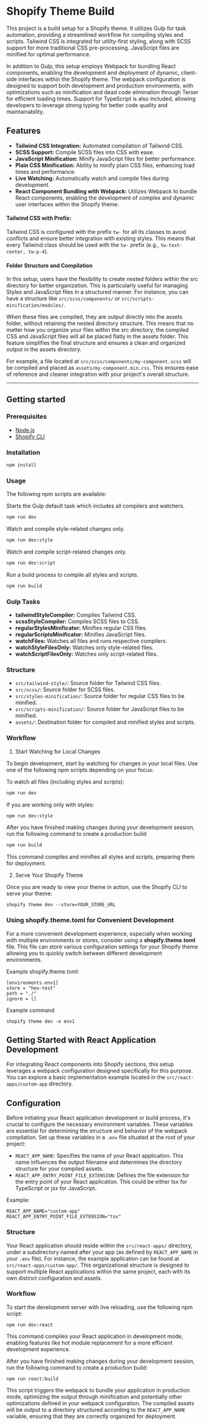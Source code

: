 # Shopify Theme Build

This project is a build setup for a Shopify theme. It utilizes Gulp for task automation, providing a streamlined workflow for compiling styles and scripts. Tailwind CSS is integrated for utility-first styling, along with SCSS support for more traditional CSS pre-processing. JavaScript files are minified for optimal performance.

In addition to Gulp, this setup employs Webpack for bundling React components, enabling the development and deployment of dynamic, client-side interfaces within the Shopify theme. The webpack configuration is designed to support both development and production environments, with optimizations such as minification and dead code elimination through Terser for efficient loading times. Support for TypeScript is also included, allowing developers to leverage strong typing for better code quality and maintainability.

## Features

- <b>Tailwind CSS Integration:</b> Automated compilation of Tailwind CSS.
- <b>SCSS Support:</b> Compile SCSS files into CSS with ease.
- <b>JavaScript Minification:</b> Minify JavaScript files for better performance.
- <b>Plain CSS Minification:</b> Ability to minify plain CSS files, enhancing load times and performance.
- <b>Live Watching:</b> Automatically watch and compile files during development.
- <b>React Component Bundling with Webpack:</b> Utilizes Webpack to bundle React components, enabling the development of complex and dynamic user interfaces within the Shopify theme.

#### <b>Tailwind CSS with Prefix:</b><br>
 Tailwind CSS is configured with the prefix `tw-` for all its classes to avoid conflicts and ensure better integration with existing styles. This means that every Tailwind class should be used with the `tw-` prefix (e.g., `tw-text-center, tw-p-4`).

#### <b>Folder Structure and Compilation</b><br>
In this setup, users have the flexibility to create nested folders within the src directory for better organization. This is particularly useful for managing Styles and JavaScript files in a structured manner. For instance, you can have a structure like `src/scss/components/` or `src/scripts-minification/modules/`.

When these files are compiled, they are output directly into the assets folder, without retaining the nested directory structure. This means that no matter how you organize your files within the src directory, the compiled CSS and JavaScript files will all be placed flatly in the assets folder. This feature simplifies the final structure and ensures a clean and organized output in the assets directory.

For example, a file located at `src/scss/components/my-component.scss` will be compiled and placed as `assets/my-component.min.css`. This ensures ease of reference and cleaner integration with your project's overall structure.

---

## Getting started

### Prerequisites

- [Node.js](https://nodejs.org/)
- [Shopify CLI](https://shopify.dev/themes/getting-started/create#step-1-install-shopify-cli)

### Installation

   ```bash
   npm install
   ```

### Usage

The following npm scripts are available:

Starts the Gulp default task which includes all compilers and watchers.
```bash
npm run dev
```
Watch and compile style-related changes only.

```bash
npm run dev:style
```
Watch and compile script-related changes only.

```bash
npm run dev:script
```
Run a build process to compile all styles and scripts.

```bash
npm run build
```

### Gulp Tasks
- <b>tailwindStyleCompiler:</b> Compiles Tailwind CSS.
- <b>scssStyleCompiler:</b> Compiles SCSS files to CSS.
- <b>regularStylesMinificator:</b> Minifies regular CSS files.
- <b>regularScriptsMinificator:</b> Minifies JavaScript files.
- <b>watchFiles:</b> Watches all files and runs respective compilers.
- <b>watchStyleFilesOnly:</b> Watches only style-related files.
- <b>watchScriptFilesOnly:</b> Watches only script-related files.

### Structure
- `src/tailwind-style/`: Source folder for Tailwind CSS files.
- `src/scss/`: Source folder for SCSS files.
- `src/styles-minification/`: Source folder for regular CSS files to be minified.
- `src/scripts-minification/`: Source folder for JavaScript files to be minified.
- `assets/`: Destination folder for compiled and minified styles and scripts.

### Workflow

1. Start Watching for Local Changes

To begin development, start by watching for changes in your local files. Use one of the following npm scripts depending on your focus:

To watch all files (including styles and scripts):
```bash
npm run dev
```

If you are working only with styles:
```bash
npm run dev:style
```
After you have finished making changes during your development session, run the following command to create a production build:
```bash
npm run build
```
This command compiles and minifies all styles and scripts, preparing them for deployment.

2. Serve Your Shopify Theme

Once you are ready to view your theme in action, use the Shopify CLI to serve your theme:
```easycode
shopify theme dev --store=YOUR_STORE_URL
```

### Using shopify.theme.toml for Convenient Development
For a more convenient development experience, especially when working with multiple environments or stores, consider using a <b>shopify.theme.toml</b> file. This file can store various configuration settings for your Shopify theme allowing you to quickly switch between different development environments.

Example shopify.theme.toml:
```easycode
[environments.env1]
store = "heo-test"
path = "./"
ignore = []
```
Example command
```easycode
shopify theme dev -e env1
```

## Getting Started with React Application Development
For integrating React components into Shopify sections, this setup leverages a webpack configuration designed specifically for this purpose. You can explore a basic implementation example located in the `src/react-apps/custom-app` directory.
## Configuration
Before initiating your React application development or build process, it's crucial to configure the necessary environment variables. These variables are essential for determining the structure and behavior of the webpack compilation. Set up these variables in a `.env` file situated at the root of your project:

- `REACT_APP_NAME`: Specifies the name of your React application. This name influences the output filename and determines the directory structure for your compiled assets. 
- `REACT_APP_ENTRY_POINT_FILE_EXTENSION`: Defines the file extension for the entry point of your React application. This could be either tsx for TypeScript or jsx for JavaScript.

Example:
```easycode
REACT_APP_NAME="custom-app"
REACT_APP_ENTRY_POINT_FILE_EXTENSION="tsx"
```

### Structure
Your React application should reside within the `src/react-apps/` directory, under a subdirectory named after your app (as defined by `REACT_APP_NAME` in your `.env` file). For instance, the example application can be found at `src/react-apps/custom-app/`. This organizational structure is designed to support multiple React applications within the same project, each with its own distinct configuration and assets.

### Workflow
To start the development server with live reloading, use the following npm script:
```easycode
npm run dev:react
```
This command compiles your React application in development mode, enabling features like hot module replacement for a more efficient development experience.

After you have finished making changes during your development session, run the following command to create a production build:
```easycode
npm run react:build
```
This script triggers the webpack to bundle your application in production mode, optimizing the output through minification and potentially other optimizations defined in your webpack configuration. The compiled assets will be output to a directory structured according to the `REACT_APP_NAME` variable, ensuring that they are correctly organized for deployment.